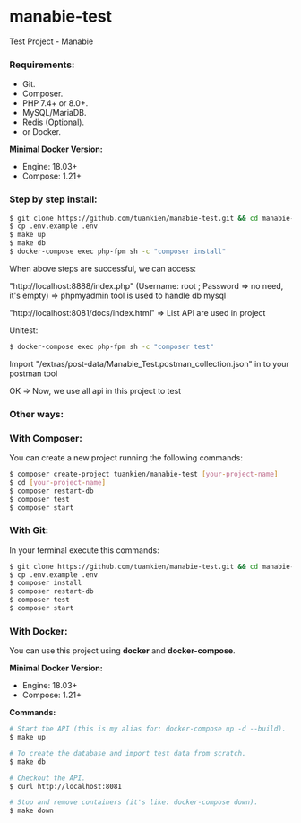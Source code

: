# manabie-test
Test Project - Manabie 

### Requirements:

- Git.
- Composer.
- PHP 7.4+ or 8.0+.
- MySQL/MariaDB.
- Redis (Optional).
- or Docker.

**Minimal Docker Version:**
* Engine: 18.03+
* Compose: 1.21+


### Step by step install:
```bash
$ git clone https://github.com/tuankien/manabie-test.git && cd manabie-test
$ cp .env.example .env
$ make up
$ make db
$ docker-compose exec php-fpm sh -c "composer install"
```
When above steps are successful, we can access:

"http://localhost:8888/index.php" (Username: root ; Password => no need, it's empty)   => phpmyadmin tool is used to handle db mysql 

"http://localhost:8081/docs/index.html"  => List API are used in project

Unitest:
```bash
$ docker-compose exec php-fpm sh -c "composer test"
```

Import  "/extras/post-data/Manabie_Test.postman_collection.json"  in to your postman tool

OK => Now, we use all api in this project to test

### Other ways: ###


### With Composer:

You can create a new project running the following commands:

```bash
$ composer create-project tuankien/manabie-test [your-project-name]
$ cd [your-project-name]
$ composer restart-db
$ composer test
$ composer start
```

### With Git:

In your terminal execute this commands:

```bash
$ git clone https://github.com/tuankien/manabie-test.git && cd manabie-test
$ cp .env.example .env
$ composer install
$ composer restart-db
$ composer test
$ composer start
```

### With Docker:

You can use this project using **docker** and **docker-compose**.

**Minimal Docker Version:**

* Engine: 18.03+
* Compose: 1.21+

**Commands:**

```bash
# Start the API (this is my alias for: docker-compose up -d --build).
$ make up

# To create the database and import test data from scratch.
$ make db

# Checkout the API.
$ curl http://localhost:8081

# Stop and remove containers (it's like: docker-compose down).
$ make down
```
